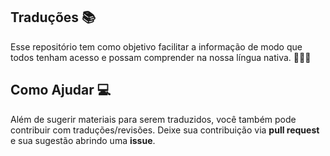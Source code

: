 ## Traduções 📚

Esse repositório tem como objetivo facilitar a informação de modo que todos tenham acesso e possam comprender na nossa língua nativa. 💚💙💛

## Como Ajudar 💻
Além de sugerir materiais para serem traduzidos, você também pode contribuir com traduções/revisões. Deixe sua contribuição via **pull request** e sua sugestão abrindo uma **issue**.

